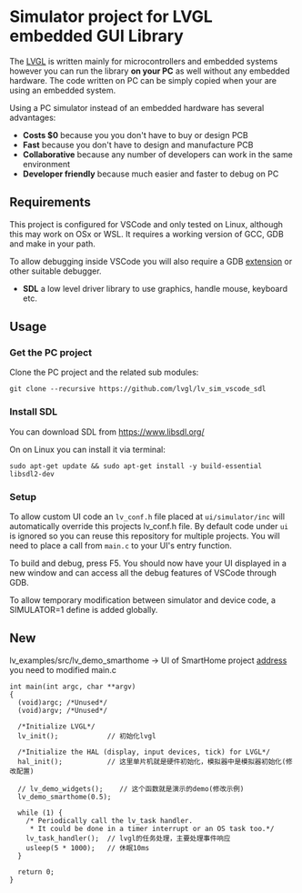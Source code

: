 # Simulator project for LVGL embedded GUI Library

The [LVGL](https://github.com/lvgl/lvgl) is written mainly for microcontrollers and embedded systems however you can run the library **on your PC** as well without any embedded hardware. The code written on PC can be simply copied when your are using an embedded system.

Using a PC simulator instead of an embedded hardware has several advantages:
* **Costs $0** because you you don't have to buy or design PCB
* **Fast** because you don't have to design and manufacture PCB
* **Collaborative** because any number of developers can work in the same environment
* **Developer friendly** because much easier and faster to debug on PC

## Requirements
This project is configured for VSCode and only tested on Linux, although this may work on OSx or WSL. It requires a working version of GCC, GDB and make in your path.

To allow debugging inside VSCode you will also require a GDB [extension](https://marketplace.visualstudio.com/items?itemName=webfreak.debug) or other suitable debugger.

* **SDL** a low level driver library to use graphics, handle mouse, keyboard etc.

## Usage

### Get the PC project

Clone the PC project and the related sub modules:

```
git clone --recursive https://github.com/lvgl/lv_sim_vscode_sdl
```

### Install SDL
You can download SDL from https://www.libsdl.org/

On on Linux you can install it via terminal:
```
sudo apt-get update && sudo apt-get install -y build-essential libsdl2-dev
```

### Setup
To allow custom UI code an `lv_conf.h` file placed at `ui/simulator/inc` will automatically override this projects lv_conf.h file. By default code under `ui` is ignored so you can reuse this repository for multiple projects. You will need to place a call from `main.c` to your UI's entry function.

To build and debug, press F5. You should now have your UI displayed in a new window and can access all the debug features of VSCode through GDB.

To allow temporary modification between simulator and device code, a SIMULATOR=1 define is added globally.


## New
lv_examples/src/lv_demo_smarthome -> UI of SmartHome project [address](https://github.com/Theo-s-Open-Source-Project/SmartHome) 
you need to modified main.c
```
int main(int argc, char **argv)
{
  (void)argc; /*Unused*/
  (void)argv; /*Unused*/

  /*Initialize LVGL*/
  lv_init();            // 初始化lvgl    

  /*Initialize the HAL (display, input devices, tick) for LVGL*/
  hal_init();           // 这里单片机就是硬件初始化，模拟器中是模拟器初始化(修改配置)

  // lv_demo_widgets();    // 这个函数就是演示的demo(修改示例)
  lv_demo_smarthome(0.5);

  while (1) {
    /* Periodically call the lv_task handler.
     * It could be done in a timer interrupt or an OS task too.*/
    lv_task_handler();  // lvgl的任务处理，主要处理事件响应
    usleep(5 * 1000);   // 休眠10ms
  }

  return 0;
}
```
